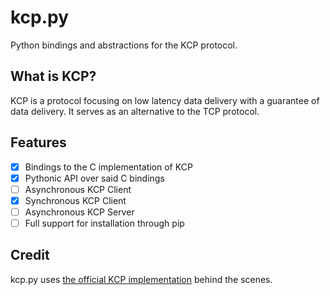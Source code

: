 # kcp.py
Python bindings and abstractions for the KCP protocol.

## What is KCP?
KCP is a protocol focusing on low latency data delivery with a guarantee of data delivery. It serves as an alternative to the TCP protocol.

## Features
- [x] Bindings to the C implementation of KCP
- [x] Pythonic API over said C bindings
- [ ] Asynchronous KCP Client
- [x] Synchronous KCP Client
- [ ] Asynchronous KCP Server
- [ ] Full support for installation through pip

## Credit
kcp.py uses [the official KCP implementation](https://github.com/skywind3000/kcp) behind the scenes.
